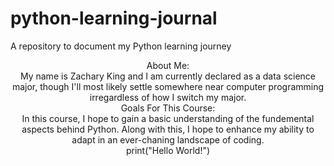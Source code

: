 # python-learning-journal
A repository to document my Python learning journey

<p align="center">
  About Me:<br>
My name is Zachary King and I am currently declared as a data science major, though I'll most likely settle somewhere near computer programming irregardless of how I switch my major.<br>
  Goals For This Course:<br>
In this course, I hope to gain a basic understanding of the fundemental aspects behind Python. Along with this, I hope to enhance my ability to adapt in an ever-chaning landscape of coding.<br>
print("Hello World!")

